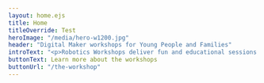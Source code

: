 ```yaml
---
layout: home.ejs
title: Home
titleOverride: Test
heroImage: "/media/hero-w1200.jpg"
header: "Digital Maker workshops for Young People and Families"
introText: "<p>Robotics Workshops deliver fun and educational sessions featuring electronics and programming activities. The workshops are suitable for young people with enquiring minds and also parent/child pairs who want to have fun together whilst learning new skills.</p>"
buttonText: Learn more about the workshops
buttonUrl: "/the-workshop"
---
```

